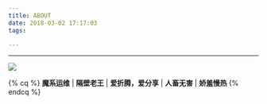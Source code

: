 ```yaml
---
title: ABOUT
date: 2018-03-02 17:17:03
tags:

---
```


---


<img src="/images/about.jpg">



{% cq %} **魔系运维** | **隔壁老王** | **爱折腾，爱分享** | **人畜无害** | **娇羞慢热** {% endcq %}
